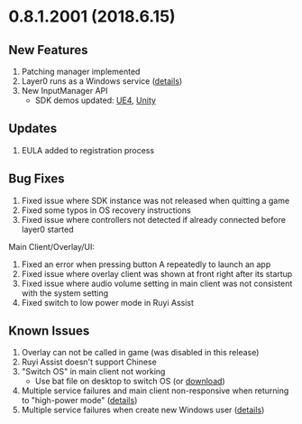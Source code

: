 # 0.8.1.2001 (2018.6.15)

## New Features  
1. Patching manager implemented   
1. Layer0 runs as a Windows service ([details](https://bitbucket.org/playruyi/docs/src/master/docs/en/topics/layer0.md))
1. New InputManager API
    - SDK demos updated: [UE4](https://bitbucket.org/playruyi/unreal_demo/commits/389ed16f85ff3015178cfbcae690ccce5e90dc72), [Unity](https://bitbucket.org/playruyi/space_shooter/commits/5707546806371d9b2bf4503a2bd9ceb5378cd550)


## Updates
1. EULA added to registration process


## Bug Fixes
1. Fixed issue where SDK instance was not released when quitting a game
1. Fixed some typos in OS recovery instructions
1. Fixed issue where controllers not detected if already connected before layer0 started

Main Client/Overlay/UI:

1. Fixed an error when pressing button A repeatedly to launch an app
1. Fixed issue where overlay client was shown at front right after its startup
1. Fixed issue where audio volume setting in main client was not consistent with the system setting
1. Fixed switch to low power mode in Ruyi Assist


## Known Issues
1. Overlay can not be called in game (was disabled in this release)
1. Ruyi Assist doesn't support Chinese
1. "Switch OS" in main client not working
    - Use bat file on desktop to switch OS (or [download](https://bitbucket.org/playruyi/support/raw/master/files/scripts/SwitchOS.cmd))
1. Multiple service failures and main client non-responsive when returning to "high-power mode" ([details](https://bitbucket.org/playruyi/support/issues/20))
1. Multiple service failures when create new Windows user ([details](https://bitbucket.org/playruyi/support/issues/21))